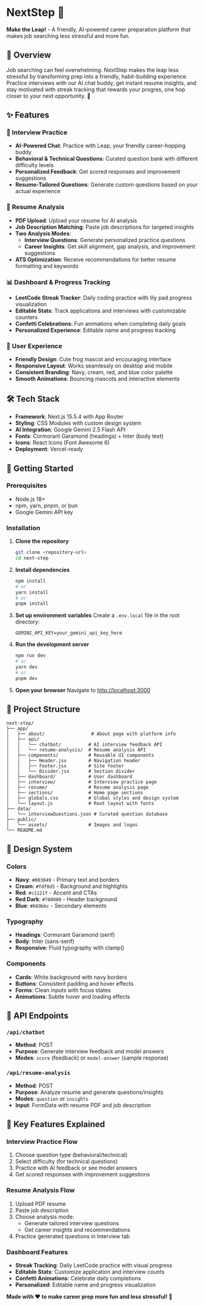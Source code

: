 # NextStep 🐸

**Make the Leap!** - A friendly, AI-powered career preparation platform that makes job searching less stressful and more fun.

## 🎯 Overview

Job searching can feel overwhelming. NextStep makes the leap less stressful by transforming prep into a friendly, habit-building experience. Practice interviews with our AI chat buddy, get instant resume insights, and stay motivated with streak tracking that rewards your progres, one hop closer to your next opportunity. 🐸

## ✨ Features

### 🎤 Interview Practice
- **AI-Powered Chat**: Practice with Leap, your friendly career-hopping buddy
- **Behavioral & Technical Questions**: Curated question bank with different difficulty levels
- **Personalized Feedback**: Get scored responses and improvement suggestions
- **Resume-Tailored Questions**: Generate custom questions based on your actual experience

### 📄 Resume Analysis
- **PDF Upload**: Upload your resume for AI analysis
- **Job Description Matching**: Paste job descriptions for targeted insights
- **Two Analysis Modes**:
  - **Interview Questions**: Generate personalized practice questions
  - **Career Insights**: Get skill alignment, gap analysis, and improvement suggestions
- **ATS Optimization**: Receive recommendations for better resume formatting and keywords

### 📊 Dashboard & Progress Tracking
- **LeetCode Streak Tracker**: Daily coding practice with lily pad progress visualization
- **Editable Stats**: Track applications and interviews with customizable counters
- **Confetti Celebrations**: Fun animations when completing daily goals
- **Personalized Experience**: Editable name and progress tracking

### 🎨 User Experience
- **Friendly Design**: Cute frog mascot and encouraging interface
- **Responsive Layout**: Works seamlessly on desktop and mobile
- **Consistent Branding**: Navy, cream, red, and blue color palette
- **Smooth Animations**: Bouncing mascots and interactive elements

## 🛠️ Tech Stack

- **Framework**: Next.js 15.5.4 with App Router
- **Styling**: CSS Modules with custom design system
- **AI Integration**: Google Gemini 2.5 Flash API
- **Fonts**: Cormorant Garamond (headings) + Inter (body text)
- **Icons**: React Icons (Font Awesome 6)
- **Deployment**: Vercel-ready

## 🚀 Getting Started

### Prerequisites
- Node.js 18+ 
- npm, yarn, pnpm, or bun
- Google Gemini API key

### Installation

1. **Clone the repository**
   ```bash
   git clone <repository-url>
   cd next-step
   ```

2. **Install dependencies**
   ```bash
   npm install
   # or
   yarn install
   # or
   pnpm install
   ```

3. **Set up environment variables**
   Create a `.env.local` file in the root directory:
   ```env
   GEMINI_API_KEY=your_gemini_api_key_here
   ```

4. **Run the development server**
   ```bash
   npm run dev
   # or
   yarn dev
   # or
   pnpm dev
   ```

5. **Open your browser**
   Navigate to [http://localhost:3000](http://localhost:3000)

## 📁 Project Structure

```
next-step/
├── app/
│   ├── about/                 # About page with platform info
│   ├── api/
│   │   └── chatbot/          # AI interview feedback API
│   │   └── resume-analysis/  # Resume analysis API
│   ├── components/           # Reusable UI components
│   │   ├── Header.jsx        # Navigation header
│   │   ├── Footer.jsx        # Site footer
│   │   └── Divider.jsx       # Section divider
│   ├── dashboard/            # User dashboard
│   ├── interview/            # Interview practice page
│   ├── resume/               # Resume analysis page
│   ├── sections/             # Home page sections
│   ├── globals.css           # Global styles and design system
│   └── layout.js             # Root layout with fonts
├── data/
│   └── interviewQuestions.json # Curated question database
├── public/
│   └── assets/               # Images and logos
└── README.md
```

## 🎨 Design System

### Colors
- **Navy**: `#003049` - Primary text and borders
- **Cream**: `#fdf0d5` - Background and highlights  
- **Red**: `#c1121f` - Accent and CTAs
- **Red Dark**: `#780000` - Header background
- **Blue**: `#669bbc` - Secondary elements

### Typography
- **Headings**: Cormorant Garamond (serif)
- **Body**: Inter (sans-serif)
- **Responsive**: Fluid typography with clamp()

### Components
- **Cards**: White background with navy borders
- **Buttons**: Consistent padding and hover effects
- **Forms**: Clean inputs with focus states
- **Animations**: Subtle hover and loading effects

## 🔧 API Endpoints

### `/api/chatbot`
- **Method**: POST
- **Purpose**: Generate interview feedback and model answers
- **Modes**: `score` (feedback) or `model-answer` (sample response)

### `/api/resume-analysis`
- **Method**: POST
- **Purpose**: Analyze resume and generate questions/insights
- **Modes**: `question` or `insights`
- **Input**: FormData with resume PDF and job description

## 🎯 Key Features Explained

### Interview Practice Flow
1. Choose question type (behavioral/technical)
2. Select difficulty (for technical questions)
3. Practice with AI feedback or see model answers
4. Get scored responses with improvement suggestions

### Resume Analysis Flow
1. Upload PDF resume
2. Paste job description
3. Choose analysis mode:
   - Generate tailored interview questions
   - Get career insights and recommendations
4. Practice generated questions in Interview tab

### Dashboard Features
- **Streak Tracking**: Daily LeetCode practice with visual progress
- **Editable Stats**: Customize application and interview counts
- **Confetti Animations**: Celebrate daily completions
- **Personalized**: Editable name and progress visualization

**Made with ❤️ to make career prep more fun and less stressful!** 🐸